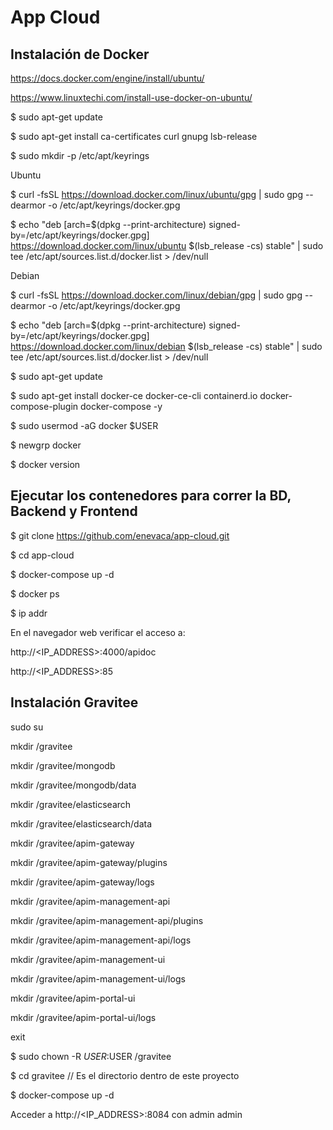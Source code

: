 # App Cloud

## Instalación de Docker
https://docs.docker.com/engine/install/ubuntu/

https://www.linuxtechi.com/install-use-docker-on-ubuntu/

$ sudo apt-get update

$ sudo apt-get install ca-certificates curl gnupg lsb-release

$ sudo mkdir -p /etc/apt/keyrings

Ubuntu

$ curl -fsSL https://download.docker.com/linux/ubuntu/gpg | sudo gpg --dearmor -o /etc/apt/keyrings/docker.gpg

$ echo "deb [arch=$(dpkg --print-architecture) signed-by=/etc/apt/keyrings/docker.gpg] https://download.docker.com/linux/ubuntu $(lsb_release -cs) stable" | sudo tee /etc/apt/sources.list.d/docker.list > /dev/null

Debian 

$ curl -fsSL https://download.docker.com/linux/debian/gpg | sudo gpg --dearmor -o /etc/apt/keyrings/docker.gpg

$  echo "deb [arch=$(dpkg --print-architecture) signed-by=/etc/apt/keyrings/docker.gpg] https://download.docker.com/linux/debian $(lsb_release -cs) stable" | sudo tee /etc/apt/sources.list.d/docker.list > /dev/null

$ sudo apt-get update

$ sudo apt-get install docker-ce docker-ce-cli containerd.io docker-compose-plugin docker-compose -y

$ sudo usermod -aG docker $USER

$ newgrp docker

$ docker version

## Ejecutar los contenedores para correr la BD, Backend y Frontend
$ git clone https://github.com/enevaca/app-cloud.git

$ cd app-cloud

$ docker-compose up -d

$ docker ps

$ ip addr

En el navegador web verificar el acceso a:

http://<IP_ADDRESS>:4000/apidoc

http://<IP_ADDRESS>:85

## Instalación Gravitee

sudo su

mkdir /gravitee

mkdir /gravitee/mongodb

mkdir /gravitee/mongodb/data

mkdir /gravitee/elasticsearch

mkdir /gravitee/elasticsearch/data

mkdir /gravitee/apim-gateway

mkdir /gravitee/apim-gateway/plugins

mkdir /gravitee/apim-gateway/logs

mkdir /gravitee/apim-management-api

mkdir /gravitee/apim-management-api/plugins

mkdir /gravitee/apim-management-api/logs

mkdir /gravitee/apim-management-ui

mkdir /gravitee/apim-management-ui/logs

mkdir /gravitee/apim-portal-ui

mkdir /gravitee/apim-portal-ui/logs

exit 

$ sudo chown -R $USER:$USER /gravitee

$ cd gravitee   // Es el directorio dentro de este proyecto

$ docker-compose up -d

Acceder a http://<IP_ADDRESS>:8084 con admin admin
